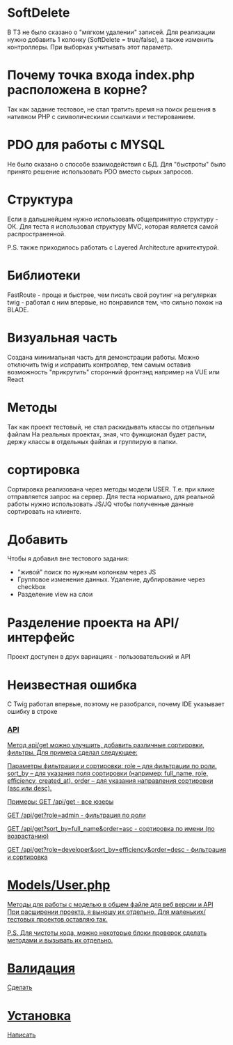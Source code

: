 # SoftDelete
В ТЗ не было сказано о "мягком удалении" записей. Для реализации нужно добавить 1 колонку (SoftDelete = true/false), а также изменить контроллеры. При выборках учитывать этот параметр.

# Почему точка входа index.php расположена в корне?
Так как задание тестовое, не стал тратить время на поиск решения в нативном PHP с символическими ссылками и тестированием.

# PDO для работы с MYSQL
Не было сказано о способе взаимодействия с БД. Для "быстроты" было принято решение использовать PDO вместо сырых запросов.

# Структура
Если в дальшнейшем нужно использовать общепринятую структуру - ОК.
Для теста я использовал структуру MVC, которая является самой распространенной. 

P.S. также приходилось работать с Layered Architecture архитектурой.

# Библиотеки
FastRoute - проще и быстрее, чем писать свой роутинг на регулярках
twig - работал с ним впервые, но понравился тем, что сильно похож на BLADE. 

# Визуальная часть
Создана минимальная часть для демонстрации работы. Можно отключить twig и исправить контроллер, тем самым оставив возможность "прикрутить" сторонний фронтэнд например на VUE или React

# Методы
Так как проект тестовый, не стал раскидывать классы по отдельным файлам
На реальных проектах, зная, что функционал будет расти, держу классы в отдельных файлах и группирую в папки. 

# сортировка 
Сортировка реализована через методы модели USER. Т.е. при клике отправляется запрос на сервер. Для теста нормально, для реальной работы нужно использовать JS/JQ чтобы полученные данные сортировать на клиенте.

# Добавить
Чтобы я добавил вне тестового задания:
- "живой" поиск по нужным колонкам через JS
- Групповое изменение данных. Удаление, дублирование через checkbox
- Разделение view на слои

# Разделение проекта на API/интерфейс
Проект доступен в друх вариациях - пользовательский и API 

# Неизвестная ошибка
С Twig работал впервые, поэтому не разобрался, почему IDE указывает ошибку в строке <a href="#" class="delete-icon" onclick="confirmDelete({{ user.id }})">


### API
Метод api/get можно улучшить, добавить различные сортировки, фильтры. 
Для примера сделал следующее:

Параметры фильтрации и сортировки:
role – для фильтрации по роли.
sort_by – для указания поля сортировки (например: full_name, role, efficiency, created_at).
order – для указания направления сортировки (asc или desc).

Примеры:
GET /api/get - все юзеры

GET /api/get?role=admin - фильтрация по роли

GET /api/get?sort_by=full_name&order=asc - сортировка по имени (по возрастанию)

GET /api/get?role=developer&sort_by=efficiency&order=desc - фильтрация и сортировка

# Models/User.php
Методы для работы с моделью в общем файле для веб версии и API
При расширении проекта, я выношу их отдельно. Для маленьких/тестовых проектов оставляю так. 

P.S. Для чистоты кода, можно некоторые блоки проверок сделать методами и вызывать их отдельно.


# Валидация
Сделать 

# Установка
Написать





